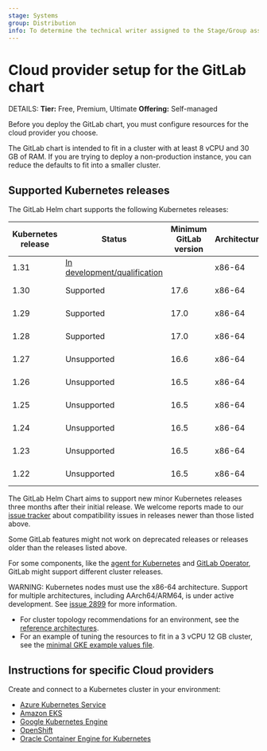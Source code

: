 ```yaml
---
stage: Systems
group: Distribution
info: To determine the technical writer assigned to the Stage/Group associated with this page, see https://handbook.gitlab.com/handbook/product/ux/technical-writing/#assignments
---
```


# Cloud provider setup for the GitLab chart

DETAILS:
**Tier:** Free, Premium, Ultimate
**Offering:** Self-managed

Before you deploy the GitLab chart, you must configure resources for
the cloud provider you choose.

The GitLab chart is intended to fit in a cluster with at least 8 vCPU
and 30 GB of RAM. If you are trying to deploy a non-production instance,
you can reduce the defaults to fit into a smaller cluster.

## Supported Kubernetes releases

The GitLab Helm chart supports the following Kubernetes releases:

| Kubernetes release | Status      | Minimum GitLab version | Architectures | End of life |
|--------------------|-------------|------------------------|---------------|-------------|
| 1.31               | [In development/qualification](https://gitlab.com/gitlab-org/distribution/team-tasks/-/issues/1602)  | | x86-64 | 2025-10-28 |
| 1.30               | Supported   | 17.6                   | x86-64        | 2025-06-28  |
| 1.29               | Supported   | 17.0                   | x86-64        | 2025-02-28  |
| 1.28               | Supported   | 17.0                   | x86-64        | 2024-10-28  |
| 1.27               | Unsupported | 16.6                   | x86-64        | 2024-06-28  |
| 1.26               | Unsupported | 16.5                   | x86-64        | 2024-02-28  |
| 1.25               | Unsupported | 16.5                   | x86-64        | 2023-10-28  |
| 1.24               | Unsupported | 16.5                   | x86-64        | 2023-07-28  |
| 1.23               | Unsupported | 16.5                   | x86-64        | 2023-02-28  |
| 1.22               | Unsupported | 16.5                   | x86-64        | 2022-10-28  |

The GitLab Helm Chart aims to support new minor Kubernetes releases three months after their initial release.
We welcome reports made to our [issue tracker](https://gitlab.com/gitlab-org/charts/gitlab/-/issues) about compatibility issues in releases newer than those listed above.

Some GitLab features might not work on deprecated releases or releases older than the releases listed above.

For some components, like the [agent for Kubernetes](https://docs.gitlab.com/ee/user/clusters/agent/#gitlab-agent-for-kubernetes-supported-cluster-versions) and [GitLab Operator](https://docs.gitlab.com/operator/installation.html#kubernetes), GitLab might support different cluster releases.

WARNING:
Kubernetes nodes must use the x86-64 architecture.
Support for multiple architectures, including AArch64/ARM64, is under active development.
See [issue 2899](https://gitlab.com/gitlab-org/charts/gitlab/-/issues/2899) for more information.

- For cluster topology recommendations for an environment, see the
  [reference architectures](https://docs.gitlab.com/ee/administration/reference_architectures/#available-reference-architectures).
- For an example of tuning the resources to fit in a 3 vCPU 12 GB cluster, see the
  [minimal GKE example values file](https://gitlab.com/gitlab-org/charts/gitlab/tree/master/examples/values-gke-minimum.yaml).

## Instructions for specific Cloud providers

Create and connect to a Kubernetes cluster in your environment:

- [Azure Kubernetes Service](aks.md)
- [Amazon EKS](eks.md)
- [Google Kubernetes Engine](gke.md)
- [OpenShift](openshift.md)
- [Oracle Container Engine for Kubernetes](oke.md)

